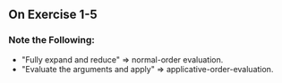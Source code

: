 ## On Exercise 1-5
### Note the Following:
- "Fully expand and reduce" => normal-order evaluation.
- "Evaluate the arguments and apply" => applicative-order-evaluation.



